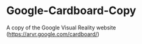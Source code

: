 # Google-Cardboard-Copy
A copy of the Google Visual Reality website (https://arvr.google.com/cardboard/)
